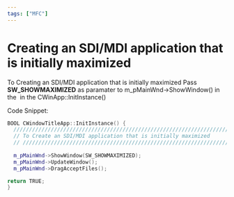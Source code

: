 ```yaml
---
tags: ["MFC"]  
---
```

<!--markdownlint-disable MD013 MD029 MD036 MD024 MD033 MD040 MD042 MD001 MD051 MD025 MD052-->
# Creating an SDI/MDI application that is initially maximized

To Creating an SDI/MDI application that is initially maximized Pass **SW_SHOWMAXIMIZED** as paramater to m_pMainWnd->ShowWindow() in the  in the CWinApp::InitInstance()

Code Snippet:

```cpp
BOOL CWindowTitleApp::InitInstance() { 
  //////////////////////////////////////////////////////////////////////////// 
  // To Create an SDI/MDI application that is initially maximized 
  // /////////////////////////////////////////////////////////////////////////
 
  m_pMainWnd->ShowWindow(SW_SHOWMAXIMIZED); 
  m_pMainWnd->UpdateWindow(); 
  m_pMainWnd->DragAcceptFiles();

return TRUE; 
} 

```
